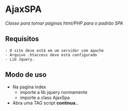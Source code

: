 # AjaxSPA

*Classe para tornar páginas html/PHP para o padrão SPA*

## Requisitos
	- O site deve está em um servidor com apache
	- Arquivo .htaccess deve está configurado
	- Lib Jquery.

## Modo de uso
- Na pagina index
	- importe a lib jquery normamente
	- importe a class AjaxSpa
- Abra uma TAG script
**continua..**


